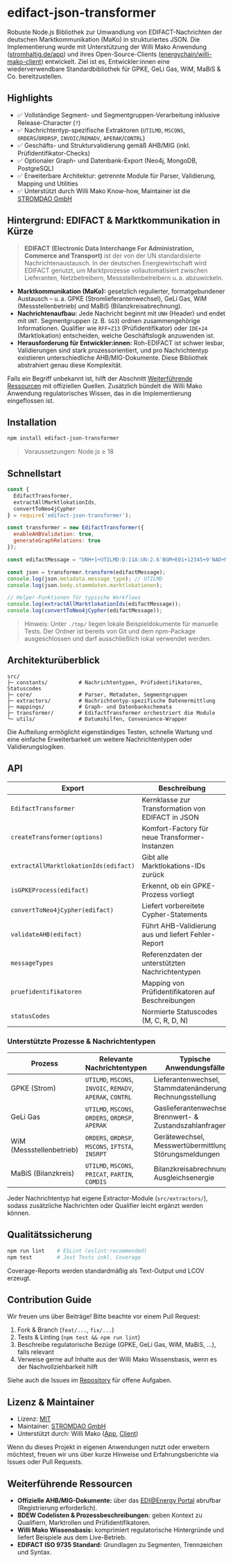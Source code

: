 # edifact-json-transformer

Robuste Node.js Bibliothek zur Umwandlung von EDIFACT-Nachrichten der deutschen Marktkommunikation (MaKo) in strukturiertes JSON. Die Implementierung wurde mit Unterstützung der Willi Mako Anwendung ([stromhaltig.de/app](https://stromhaltig.de/app/)) und ihres Open-Source-Clients ([energychain/willi-mako-client](https://github.com/energychain/willi-mako-client)) entwickelt. Ziel ist es, Entwickler:innen eine wiederverwendbare Standardbibliothek für GPKE, GeLi Gas, WiM, MaBiS & Co. bereitzustellen.

## Highlights

- ✅ Vollständige Segment- und Segmentgruppen-Verarbeitung inklusive Release-Character (`?`)
- ✅ Nachrichtentyp-spezifische Extraktoren (`UTILMD`, `MSCONS`, `ORDERS`/`ORDRSP`, `INVOIC`/`REMADV`, `APERAK`/`CONTRL`)
- ✅ Geschäfts- und Strukturvalidierung gemäß AHB/MIG (inkl. Prüfidentifikator-Checks)
- ✅ Optionaler Graph- und Datenbank-Export (Neo4j, MongoDB, PostgreSQL)
- ✅ Erweiterbare Architektur: getrennte Module für Parser, Validierung, Mapping und Utilities
- ✅ Unterstützt durch Willi Mako Know-how, Maintainer ist die [STROMDAO GmbH](https://stromdao.de/)

## Hintergrund: EDIFACT & Marktkommunikation in Kürze

> **EDIFACT (Electronic Data Interchange For Administration, Commerce and Transport)** ist der von der UN standardisierte Nachrichtenaustausch. In der deutschen Energiewirtschaft wird EDIFACT genutzt, um Marktprozesse vollautomatisiert zwischen Lieferanten, Netzbetreibern, Messstellenbetreibern u. a. abzuwickeln.

- **Marktkommunikation (MaKo):** gesetzlich regulierter, formatgebundener Austausch – u. a. GPKE (Stromlieferantenwechsel), GeLi Gas, WiM (Messstellenbetrieb) und MaBiS (Bilanzkreisabrechnung).
- **Nachrichtenaufbau:** Jede Nachricht beginnt mit `UNH` (Header) und endet mit `UNT`. Segmentgruppen (z. B. `SG3`) ordnen zusammengehörige Informationen. Qualifier wie `RFF+Z13` (Prüfidentifikator) oder `IDE+24` (Marktlokation) entscheiden, welche Geschäftslogik anzuwenden ist.
- **Herausforderung für Entwickler:innen:** Roh-EDIFACT ist schwer lesbar, Validierungen sind stark prozessorientiert, und pro Nachrichtentyp existieren unterschiedliche AHB/MIG-Dokumente. Diese Bibliothek abstrahiert genau diese Komplexität.

Falls ein Begriff unbekannt ist, hilft der Abschnitt [Weiterführende Ressourcen](#weiterführende-ressourcen) mit offiziellen Quellen. Zusätzlich bündelt die Willi Mako Anwendung regulatorisches Wissen, das in die Implementierung eingeflossen ist.

## Installation

```bash
npm install edifact-json-transformer
```

> Voraussetzungen: Node.js ≥ 18

## Schnellstart

```js
const {
  EdifactTransformer,
  extractAllMarktlokationIds,
  convertToNeo4jCypher
} = require('edifact-json-transformer');

const transformer = new EdifactTransformer({
  enableAHBValidation: true,
  generateGraphRelations: true
});

const edifactMessage = "UNH+1+UTILMD:D:11A:UN:2.6'BGM+E01+12345+9'NAD+MS+9900123456789::293'RFF+Z13:44001'IDE+24+12345678901'UNT+6+1'";

const json = transformer.transform(edifactMessage);
console.log(json.metadata.message_type); // UTILMD
console.log(json.body.stammdaten.marktlokationen);

// Helper-Funktionen für typische Workflows
console.log(extractAllMarktlokationIds(edifactMessage));
console.log(convertToNeo4jCypher(edifactMessage));
```

> Hinweis: Unter `./tmp/` liegen lokale Beispieldokumente für manuelle Tests. Der Ordner ist bereits von Git und dem npm-Package ausgeschlossen und darf ausschließlich lokal verwendet werden.

## Architekturüberblick

```
src/
├─ constants/          # Nachrichtentypen, Prüfidentifikatoren, Statuscodes
├─ core/               # Parser, Metadaten, Segmentgruppen
├─ extractors/         # Nachrichtentyp-spezifische Datenermittlung
├─ mappings/           # Graph- und Datenbankschemata
├─ transformer/        # EdifactTransformer orchestriert die Module
└─ utils/              # Datumshilfen, Convenience-Wrapper
```

Die Aufteilung ermöglicht eigenständiges Testen, schnelle Wartung und eine einfache Erweiterbarkeit um weitere Nachrichtentypen oder Validierungslogiken.

## API

| Export | Beschreibung |
| ------ | ------------ |
| `EdifactTransformer` | Kernklasse zur Transformation von EDIFACT in JSON |
| `createTransformer(options)` | Komfort-Factory für neue Transformer-Instanzen |
| `extractAllMarktlokationIds(edifact)` | Gibt alle Marktlokations-IDs zurück |
| `isGPKEProcess(edifact)` | Erkennt, ob ein GPKE-Prozess vorliegt |
| `convertToNeo4jCypher(edifact)` | Liefert vorbereitete Cypher-Statements |
| `validateAHB(edifact)` | Führt AHB-Validierung aus und liefert Fehler-Report |
| `messageTypes` | Referenzdaten der unterstützten Nachrichtentypen |
| `pruefidentifikatoren` | Mapping von Prüfidentifikatoren auf Beschreibungen |
| `statusCodes` | Normierte Statuscodes (M, C, R, D, N) |

### Unterstützte Prozesse & Nachrichtentypen

| Prozess | Relevante Nachrichtentypen | Typische Anwendungsfälle |
| ------- | ------------------------- | ------------------------ |
| GPKE (Strom) | `UTILMD`, `MSCONS`, `INVOIC`, `REMADV`, `APERAK`, `CONTRL` | Lieferantenwechsel, Stammdatenänderungen, Rechnungsstellung |
| GeLi Gas | `UTILMD`, `MSCONS`, `ORDERS`, `ORDRSP`, `APERAK` | Gaslieferantenwechsel, Brennwert- & Zustandszahlanfragen |
| WiM (Messstellenbetrieb) | `ORDERS`, `ORDRSP`, `MSCONS`, `IFTSTA`, `INSRPT` | Gerätewechsel, Messwertübermittlung, Störungsmeldungen |
| MaBiS (Bilanzkreis) | `UTILMD`, `MSCONS`, `PRICAT`, `PARTIN`, `COMDIS` | Bilanzkreisabrechnung, Ausgleichsenergie |

Jeder Nachrichtentyp hat eigene Extractor-Module (`src/extractors/`), sodass zusätzliche Nachrichten oder Qualifier leicht ergänzt werden können.

## Qualitätssicherung

```bash
npm run lint    # ESLint (eslint:recommended)
npm test        # Jest Tests inkl. Coverage
```

Coverage-Reports werden standardmäßig als Text-Output und LCOV erzeugt.

## Contribution Guide

Wir freuen uns über Beiträge! Bitte beachte vor einem Pull Request:

1. Fork & Branch (`feat/...`, `fix/...`)
2. Tests & Linting (`npm test && npm run lint`)
3. Beschreibe regulatorische Bezüge (GPKE, GeLi Gas, WiM, MaBiS, ...), falls relevant
4. Verweise gerne auf Inhalte aus der Willi Mako Wissensbasis, wenn es der Nachvollziehbarkeit hilft

Siehe auch die Issues im [Repository](https://github.com/energychain/edifact-to-json-transformer/issues) für offene Aufgaben.

## Lizenz & Maintainer

- Lizenz: [MIT](./LICENSE)
- Maintainer: [STROMDAO GmbH](https://stromdao.de/)
- Unterstützt durch: Willi Mako ([App](https://stromhaltig.de/app/), [Client](https://github.com/energychain/willi-mako-client))

Wenn du dieses Projekt in eigenen Anwendungen nutzt oder erweitern möchtest, freuen wir uns über kurze Hinweise und Erfahrungsberichte via Issues oder Pull Requests.

## Weiterführende Ressourcen

- **Offizielle AHB/MIG-Dokumente:** über das [EDI@Energy Portal](https://www.edi-energy.de/) abrufbar (Registrierung erforderlich).
- **BDEW Codelisten & Prozessbeschreibungen:** geben Kontext zu Qualifiern, Marktrollen und Prüfidentifikatoren.
- **Willi Mako Wissensbasis:** komprimiert regulatorische Hintergründe und liefert Beispiele aus dem Live-Betrieb.
- **EDIFACT ISO 9735 Standard:** Grundlagen zu Segmenten, Trennzeichen und Syntax.
